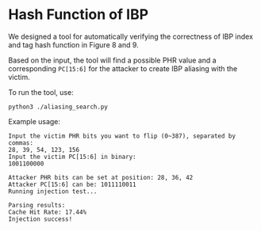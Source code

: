 # Hash Function of IBP

We designed a tool for automatically verifying the correctness of IBP index and tag hash function in Figure 8 and 9.

Based on the input, the tool will find a possible PHR value and a corresponding ``PC[15:6]`` for the attacker to create IBP aliasing with the victim.

To run the tool, use:
```
python3 ./aliasing_search.py
```

Example usage:
```
Input the victim PHR bits you want to flip (0~387), separated by commas:
28, 39, 54, 123, 156
Input the victim PC[15:6] in binary: 
1001100000

Attacker PHR bits can be set at position: 28, 36, 42
Attacker PC[15:6] can be: 1011110011
Running injection test...

Parsing results:
Cache Hit Rate: 17.44%
Injection success!
```
